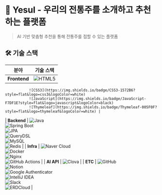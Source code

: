 # 🍶 Yesul - 우리의 전통주를 소개하고 추천하는 플랫폼

> AI 기반 맞춤형 추천을 통해 전통주를 접할 수 있는 플랫폼

## 🛠️ 기술 스택

| 분야         | 기술 스택                                                                 |
|--------------|----------------------------------------------------------------------------|
| **Frontend** | ![HTML5](https://img.shields.io/badge/HTML5-E34F26?style=flat&logo=html5&logoColor=white)  
               ![CSS3](https://img.shields.io/badge/CSS3-1572B6?style=flat&logo=css3&logoColor=white)  
               ![JavaScript](https://img.shields.io/badge/JavaScript-F7DF1E?style=flat&logo=javascript&logoColor=black)  
               ![Thymeleaf](https://img.shields.io/badge/Thymeleaf-005F0F?style=flat&logo=thymeleaf&logoColor=white) |
| **Backend**  | ![Java](https://img.shields.io/badge/Java-007396?style=flat&logo=openjdk&logoColor=white)  
               ![Spring Boot](https://img.shields.io/badge/Spring%20Boot-6DB33F?style=flat&logo=spring-boot&logoColor=white)  
               ![JPA](https://img.shields.io/badge/JPA-59666C?style=flat&logo=hibernate&logoColor=white)  
               ![QueryDSL](https://img.shields.io/badge/QueryDSL-00B4B3?style=flat&logo=apache&logoColor=white)  
               ![MySQL](https://img.shields.io/badge/MySQL-4479A1?style=flat&logo=mysql&logoColor=white)  
               ![Redis](https://img.shields.io/badge/Redis-DC382D?style=flat&logo=redis&logoColor=white) |
| **Infra**    | ![Naver Cloud](https://img.shields.io/badge/Naver%20Cloud-03C75A?style=flat&logo=naver&logoColor=white)  
               ![Docker](https://img.shields.io/badge/Docker-2496ED?style=flat&logo=docker&logoColor=white)  
               ![Nginx](https://img.shields.io/badge/Nginx-009639?style=flat&logo=nginx&logoColor=white)  
               ![GitHub Actions](https://img.shields.io/badge/GitHub%20Actions-2088FF?style=flat&logo=github-actions&logoColor=white) |
| **AI API**   | ![Clova](https://img.shields.io/badge/Naver%20Clova-0AAE4F?style=flat&logo=naver&logoColor=white) |
| **ETC**      | ![GitHub](https://img.shields.io/badge/GitHub-181717?style=flat&logo=github&logoColor=white)  
               ![Notion](https://img.shields.io/badge/Notion-000000?style=flat&logo=notion&logoColor=white)  
               ![Google Authenticator](https://img.shields.io/badge/2FA%20Tool-3A3A3A?style=flat&logo=google&logoColor=white)  
               ![IntelliJ IDEA](https://img.shields.io/badge/IntelliJ-000000?style=flat&logo=intellijidea&logoColor=white)  
               ![Slack](https://img.shields.io/badge/Slack-4A154B?style=flat&logo=slack&logoColor=white)  
               ![ERDCloud](https://img.shields.io/badge/ERDCloud-00C389?style=flat&logo=data&logoColor=white) |
